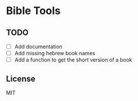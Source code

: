 # Bible Tools

## TODO

- [ ] Add documentation
- [ ] Add missing hebrew book names
- [ ] Add a function to get the short version of a book

## License

MIT
